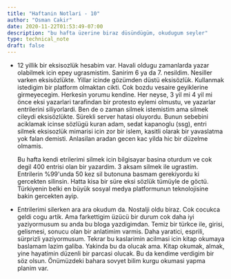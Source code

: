 ```yaml
---
title: "Haftanin Notlari - 10"
author: "Osman Cakir"
date: 2020-11-22T01:53:49-07:00
description: "bu hafta üzerine biraz düsündügüm, okudugum seyler"
type: technical_note
draft: false
---
```


* 12 yillik bir eksisozlük hesabim var. Havali oldugu zamanlarda yazar olabilmek icin epey ugrasmistim. Sanirim 6 ya da 7. nesildim. Nesiller varken eksisözlükte. Yillar icinde gözümden düstü eksisözlük. Kullanmak istedigim bir platform olmaktan cikti. Cok bozdu vesaire geyiklerine girmeyecegim. Herkesin yorumu kendine. Her neyse, 3 yil mi 4 yil mi önce eksi yazarlari tarafindan bir protesto eylemi olmustu, ve yazarlar entrilerini siliyorlardi. Ben de o zaman silmek istemistim ama silmek cileydi eksisözlükte. Sürekli server hatasi oluyordu. Bunun sebebini aciklamak icinse sözlügü kuran adam, sedat kapanoglu (ssg), entri silmek eksisozlük mimarisi icin zor bir islem, kasitli olarak bir yavaslatma yok falan demisti. Anlasilan aradan gecen kac yilda hic bir düzelme olmamis. 

    Bu hafta kendi etrilerimi silmek icin bilgisayar basina oturdum ve cok degil 400 entrisi olan bir yazardim. 3 aksam silmek ile ugrastim. Entrilerin %99'unda 50 kez sil butonuna basmam gerekiyordu ki gercekten silinsin. Hatta kisa bir süre eksi sözlük tümüyle de göctü. Türkiyenin belki en büyük sosyal medya platformunun teknolojisine bakin gercekten ayip. 

* Entrilerimi silerken ara ara okudum da. Nostalji oldu biraz. Cok cocukca geldi cogu artik. Ama farkettigim üzücü bir durum cok daha iyi yaziyormusum su anda bu bloga yazdigimdan. Temiz bir türkce ile, girisi, gelismesi, sonucu olan bir anlatimim varmis. Daha yaratici, esprili, sürprizli yaziyormusum. Tekrar bu kaslarimin acilmasi icin kitap okumaya baslamam lazim galiba. Yakinda bu da olucak ama. Kitap okumak, almak, yine hayatimin düzenli bir parcasi olucak. Bu da kendime verdigim bir söz olsun. Önümüzdeki bahara sovyet bilim kurgu okumasi yapma planim var. 